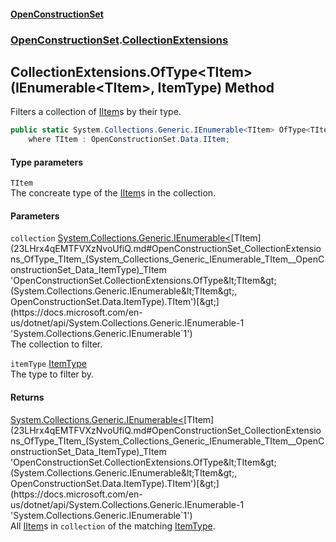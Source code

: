 #### [OpenConstructionSet](index.md 'index')
### [OpenConstructionSet](index.md#OpenConstructionSet 'OpenConstructionSet').[CollectionExtensions](FWc82w3EK+Efojdw03oX_w.md 'OpenConstructionSet.CollectionExtensions')
## CollectionExtensions.OfType&lt;TItem&gt;(IEnumerable&lt;TItem&gt;, ItemType) Method
Filters a collection of [IItem](1xw59+1PxAxgqAyD92DMNg.md 'OpenConstructionSet.Data.IItem')s by their type.  
```csharp
public static System.Collections.Generic.IEnumerable<TItem> OfType<TItem>(this System.Collections.Generic.IEnumerable<TItem> collection, OpenConstructionSet.Data.ItemType itemType)
    where TItem : OpenConstructionSet.Data.IItem;
```
#### Type parameters
<a name='OpenConstructionSet_CollectionExtensions_OfType_TItem_(System_Collections_Generic_IEnumerable_TItem__OpenConstructionSet_Data_ItemType)_TItem'></a>
`TItem`  
The concreate type of the [IItem](1xw59+1PxAxgqAyD92DMNg.md 'OpenConstructionSet.Data.IItem')s in the collection.
  
#### Parameters
<a name='OpenConstructionSet_CollectionExtensions_OfType_TItem_(System_Collections_Generic_IEnumerable_TItem__OpenConstructionSet_Data_ItemType)_collection'></a>
`collection` [System.Collections.Generic.IEnumerable&lt;](https://docs.microsoft.com/en-us/dotnet/api/System.Collections.Generic.IEnumerable-1 'System.Collections.Generic.IEnumerable`1')[TItem](23LHrx4qEMTFVXzNvoUfiQ.md#OpenConstructionSet_CollectionExtensions_OfType_TItem_(System_Collections_Generic_IEnumerable_TItem__OpenConstructionSet_Data_ItemType)_TItem 'OpenConstructionSet.CollectionExtensions.OfType&lt;TItem&gt;(System.Collections.Generic.IEnumerable&lt;TItem&gt;, OpenConstructionSet.Data.ItemType).TItem')[&gt;](https://docs.microsoft.com/en-us/dotnet/api/System.Collections.Generic.IEnumerable-1 'System.Collections.Generic.IEnumerable`1')  
The collection to filter.
  
<a name='OpenConstructionSet_CollectionExtensions_OfType_TItem_(System_Collections_Generic_IEnumerable_TItem__OpenConstructionSet_Data_ItemType)_itemType'></a>
`itemType` [ItemType](XuU7ysPytTqbguniJ5wn1A.md 'OpenConstructionSet.Data.ItemType')  
The type to filter by.
  
#### Returns
[System.Collections.Generic.IEnumerable&lt;](https://docs.microsoft.com/en-us/dotnet/api/System.Collections.Generic.IEnumerable-1 'System.Collections.Generic.IEnumerable`1')[TItem](23LHrx4qEMTFVXzNvoUfiQ.md#OpenConstructionSet_CollectionExtensions_OfType_TItem_(System_Collections_Generic_IEnumerable_TItem__OpenConstructionSet_Data_ItemType)_TItem 'OpenConstructionSet.CollectionExtensions.OfType&lt;TItem&gt;(System.Collections.Generic.IEnumerable&lt;TItem&gt;, OpenConstructionSet.Data.ItemType).TItem')[&gt;](https://docs.microsoft.com/en-us/dotnet/api/System.Collections.Generic.IEnumerable-1 'System.Collections.Generic.IEnumerable`1')  
All [IItem](1xw59+1PxAxgqAyD92DMNg.md 'OpenConstructionSet.Data.IItem')s in `collection` of the matching [ItemType](XuU7ysPytTqbguniJ5wn1A.md 'OpenConstructionSet.Data.ItemType').
